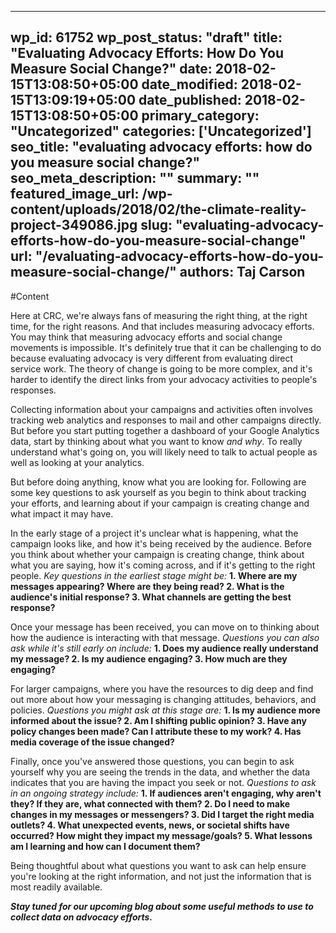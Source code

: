 
---
wp_id: 61752
wp_post_status: "draft" 
title: "Evaluating Advocacy Efforts: How Do You Measure Social Change?"
date: 2018-02-15T13:08:50+05:00
date_modified: 2018-02-15T13:09:19+05:00
date_published: 2018-02-15T13:08:50+05:00
primary_category: "Uncategorized"
categories: ['Uncategorized'] 
seo_title: "evaluating advocacy efforts: how do you measure social change?"
seo_meta_description: ""
summary: "" 
featured_image_url: /wp-content/uploads/2018/02/the-climate-reality-project-349086.jpg
slug: "evaluating-advocacy-efforts-how-do-you-measure-social-change"
url: "/evaluating-advocacy-efforts-how-do-you-measure-social-change/"
authors: Taj Carson
---

#Content

Here at CRC, we're always fans of measuring the right thing, at the right time, for the right reasons. And that includes measuring advocacy efforts. You may think that measuring advocacy efforts and social change movements is impossible. It's definitely true that it can be challenging to do because evaluating advocacy is very different from evaluating direct service work. The theory of change is going to be more complex, and it's harder to identify the direct links from your advocacy activities to people's responses. 

Collecting information about your campaigns and activities often involves tracking web analytics and responses to mail and other campaigns directly. But before you start putting together a dashboard of your Google Analytics data, start by thinking about what you want to know _and why_. To really understand what's going on, you will likely need to talk to actual people as well as looking at your analytics. 

But before doing anything, know what you are looking for. Following are some key questions to ask yourself as you begin to think about tracking your efforts, and learning about if your campaign is creating change and what impact it may have.  

In the early stage of a project it's unclear what is happening, what the campaign looks like, and how it's being received by the audience. Before you think about whether your campaign is creating change, think about what you are saying, how it's coming across, and if it's getting to the right people. 
_Key questions in the earliest stage might be:_
**1. Where are my messages appearing? Where are they being read?2. What is the audience's initial response?3. What channels are getting the best response?**

Once your message has been received, you can move on to thinking about how the audience is interacting with that message. 
_Questions you can also ask while it's still early on include:_
**1. Does my audience really understand my message?2. Is my audience engaging?3. How much are they engaging?**

For larger campaigns, where you have the resources to dig deep and find out more about how your messaging is changing attitudes, behaviors, and policies. 
_Questions you might ask at this stage are:_
**1. Is my audience more informed about the issue?2. Am I shifting public opinion?3. Have any policy changes been made? Can I attribute these to my work?4. Has media coverage of the issue changed?**

Finally, once you've answered those questions, you can begin to ask yourself why you are seeing the trends in the data, and whether the data indicates that you are having the impact you seek or not. 
_Questions to ask in an ongoing strategy include:_
**1. If audiences aren't engaging, why aren't they? If they are, what connected with them?2. Do I need to make changes in my messages or messengers?3. Did I target the right media outlets?4. What unexpected events, news, or societal shifts have occurred? How might they impact my message/goals?5. What lessons am I learning and how can I document them?**

Being thoughtful about what questions you want to ask can help ensure you're looking at the right information, and not just the information that is most readily available. 

_**Stay tuned for our upcoming blog about some useful methods to use to collect data on advocacy efforts.**_

